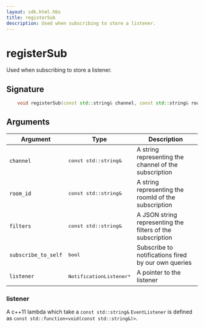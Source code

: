 ```yaml
---
layout: sdk.html.hbs
title: registerSub
description: Used when subscribing to store a listener.
---
```


# registerSub

Used when subscribing to store a listener. 

## Signature

```cpp
    void registerSub(const std::string& channel, const std::string& room_id, const std::string& filters, bool subscribe_to_self, NotificationListener* listener);
```

## Arguments

| Argument   | Type                      | Description
| ---------- |---------------------------|--------------------------------------------------------------------- |
| `channel`    | <pre>const std::string&</pre>           | A string representing the channel of the subscription
| `room_id` | <pre>const std::string&</pre>  | A string representing the roomId of the subscription
| `filters` | <pre>const std::string&</pre> | A JSON string representing the filters of the subscription
| `subscribe_to_self` | <pre>bool</pre> | Subscribe to notifications fired by our own queries
| `listener` | <pre>NotificationListener*</pre> | A pointer to the listener

### **listener**

A c++11 lambda which take a `const std::string&`
`EventListener` is defined as `const std::function<void(const std::string&)>`.
